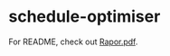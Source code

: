# schedule-optimiser

For README, check out [Rapor.pdf](https://github.com/omerbustun/schedule-optimiser/blob/main/Rapor.pdf).
